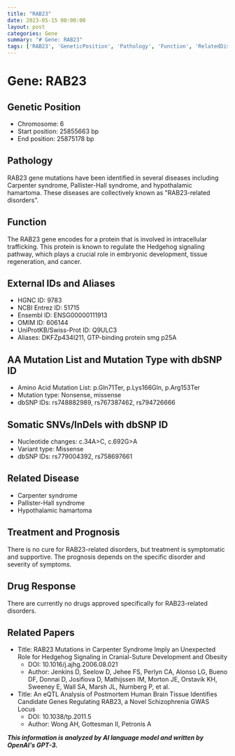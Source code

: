 ```yaml
---
title: "RAB23"
date: 2023-05-15 00:00:00
layout: post
categories: Gene
summary: "# Gene: RAB23"
tags: ['RAB23', 'GeneticPosition', 'Pathology', 'Function', 'RelatedDisease', 'Treatment', 'Prognosis', 'DrugResponse']
---
```


# Gene: RAB23

## Genetic Position
- Chromosome: 6
- Start position: 25855663 bp
- End position: 25875178 bp

## Pathology 
RAB23 gene mutations have been identified in several diseases including Carpenter syndrome, Pallister-Hall syndrome, and hypothalamic hamartoma. These diseases are collectively known as "RAB23-related disorders".

## Function
The RAB23 gene encodes for a protein that is involved in intracellular trafficking. This protein is known to regulate the Hedgehog signaling pathway, which plays a crucial role in embryonic development, tissue regeneration, and cancer.

## External IDs and Aliases
- HGNC ID: 9783
- NCBI Entrez ID: 51715
- Ensembl ID: ENSG00000111913
- OMIM ID: 606144
- UniProtKB/Swiss-Prot ID: Q9ULC3
- Aliases: DKFZp434I211, GTP-binding protein smg p25A

## AA Mutation List and Mutation Type with dbSNP ID
- Amino Acid Mutation List: p.Gln71Ter, p.Lys166Gln, p.Arg153Ter
- Mutation type: Nonsense, missense
- dbSNP IDs: rs748882989, rs767387462, rs794726666

## Somatic SNVs/InDels with dbSNP ID
- Nucleotide changes: c.34A>C, c.692G>A
- Variant type: Missense
- dbSNP IDs: rs779004392, rs758697661

## Related Disease
- Carpenter syndrome
- Pallister-Hall syndrome
- Hypothalamic hamartoma

## Treatment and Prognosis
There is no cure for RAB23-related disorders, but treatment is symptomatic and supportive. The prognosis depends on the specific disorder and severity of symptoms.

## Drug Response
There are currently no drugs approved specifically for RAB23-related disorders.

## Related Papers
- Title: RAB23 Mutations in Carpenter Syndrome Imply an Unexpected Role for Hedgehog Signaling in Cranial-Suture Development and Obesity
  - DOI: 10.1016/j.ajhg.2006.08.021
  - Author: Jenkins D, Seelow D, Jehee FS, Perlyn CA, Alonso LG, Bueno DF, Donnai D, Josifiova D, Mathijssen IM, Morton JE, Orstavik KH, Sweeney E, Wall SA, Marsh JL, Nurnberg P, et al.
- Title: An eQTL Analysis of Postmortem Human Brain Tissue Identifies Candidate Genes Regulating RAB23, a Novel Schizophrenia GWAS Locus
  - DOI: 10.1038/tp.2011.5
  - Author: Wong AH, Gottesman II, Petronis A

**_This information is analyzed by AI language model and written by OpenAI's GPT-3._**